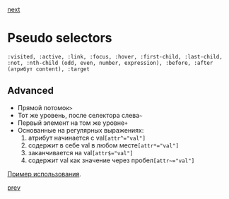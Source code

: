 <a href="03.md">next</a>

<h1>Pseudo selectors</h1>
<div>
<code>:visited, :active, :link, :focus, :hover, :first-child, :last-child, :not, :nth-child (odd, even, number, expression), :before, :after (атрибут content), :target</code>
</div>


<h2>Advanced</h2>
<ul>
<li>Прямой потомок<code>></code></li>
<li>Тот же уровень, после селектора слева<code>~</code></li>
<li>Первый элемент на том же уровне<code>+</code></li>
<li>Основанные на регулярных выражениях:<ol><li>атрибут начинается с val<code>[attr^="val"]</code></li><li>содержит в себе val в любом месте<code>[attr*="val"]</code></li><li>заканчивается на val<code>[attr$="val"]</code></li><li>содержит val как значение через пробел<code>[attr~="val"]</code></li></ol></li>
</ul>

<div>
<a href="https://codepen.io/paawel/pen/qoBQMM?editors=1100">Пример использования</a>.
</div>

<a href="01.md">prev</a>

